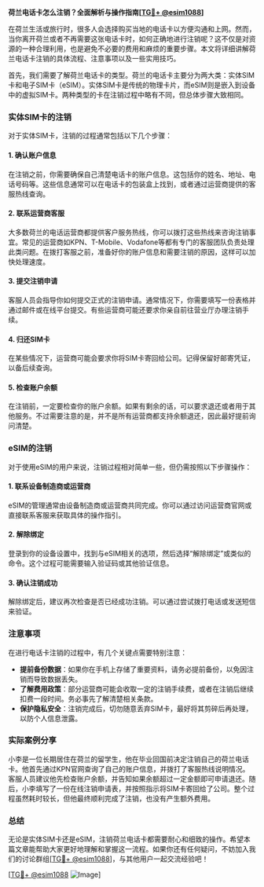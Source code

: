 **荷兰电话卡怎么注销？全面解析与操作指南[[TG💪+ @esim1088](https://t.me/s/esim1088)]**

在荷兰生活或旅行时，很多人会选择购买当地的电话卡以方便沟通和上网。然而，当你离开荷兰或者不再需要这张电话卡时，如何正确地进行注销呢？这不仅是对资源的一种合理利用，也是避免不必要的费用和麻烦的重要步骤。本文将详细讲解荷兰电话卡注销的具体流程、注意事项以及一些实用技巧。

首先，我们需要了解荷兰电话卡的类型。荷兰的电话卡主要分为两大类：实体SIM卡和电子SIM卡（eSIM）。实体SIM卡是传统的物理卡片，而eSIM则是嵌入到设备中的虚拟SIM卡。两种类型的卡在注销过程中略有不同，但总体步骤大致相同。

### 实体SIM卡的注销

对于实体SIM卡，注销的过程通常包括以下几个步骤：

#### 1. **确认账户信息**
   在注销之前，你需要确保自己清楚电话卡的账户信息。这包括你的姓名、地址、电话号码等。这些信息通常可以在电话卡的包装盒上找到，或者通过运营商提供的客服热线查询。

#### 2. **联系运营商客服**
   大多数荷兰的电话运营商都提供客户服务热线，你可以拨打这些热线来咨询注销事宜。常见的运营商如KPN、T-Mobile、Vodafone等都有专门的客服团队负责处理此类问题。在拨打客服之前，准备好你的账户信息和需要注销的原因，这样可以加快处理速度。

#### 3. **提交注销申请**
   客服人员会指导你如何提交正式的注销申请。通常情况下，你需要填写一份表格并通过邮件或在线平台提交。有些运营商可能还要求你亲自前往营业厅办理注销手续。

#### 4. **归还SIM卡**
   在某些情况下，运营商可能会要求你将SIM卡寄回给公司。记得保留好邮寄凭证，以备后续查询。

#### 5. **检查账户余额**
   在注销前，一定要检查你的账户余额。如果有剩余的话，可以要求退还或者用于其他服务。不过需要注意的是，并不是所有运营商都支持余额退还，因此最好提前询问清楚。

### eSIM的注销

对于使用eSIM的用户来说，注销过程相对简单一些，但仍需按照以下步骤操作：

#### 1. **联系设备制造商或运营商**
   eSIM的管理通常由设备制造商或运营商共同完成。你可以通过访问运营商官网或直接联系客服来获取具体的操作指引。

#### 2. **解除绑定**
   登录到你的设备设置中，找到与eSIM相关的选项，然后选择“解除绑定”或类似的命令。这个过程可能需要输入验证码或其他验证信息。

#### 3. **确认注销成功**
   解除绑定后，建议再次检查是否已经成功注销。可以通过尝试拨打电话或发送短信来验证。

### 注意事项

在进行电话卡注销的过程中，有几个关键点需要特别注意：

- **提前备份数据**：如果你在手机上存储了重要资料，请务必提前备份，以免因注销而导致数据丢失。
- **了解费用政策**：部分运营商可能会收取一定的注销手续费，或者在注销后继续扣费一段时间。务必事先了解清楚相关条款。
- **保护隐私安全**：注销完成后，切勿随意丢弃SIM卡，最好将其剪碎后再处理，以防个人信息泄露。

### 实际案例分享

小李是一位长期居住在荷兰的留学生，他在毕业回国前决定注销自己的荷兰电话卡。他首先通过KPN官网查询了自己的账户信息，并拨打了客服热线说明情况。客服人员建议他先检查账户余额，并告知如果余额超过一定金额即可申请退还。随后，小李填写了一份在线注销申请表，并按照指示将SIM卡寄回给了公司。整个过程虽然耗时较长，但他最终顺利完成了注销，也没有产生额外费用。

### 总结

无论是实体SIM卡还是eSIM，注销荷兰电话卡都需要耐心和细致的操作。希望本篇文章能帮助大家更好地理解和掌握这一流程。如果你还有任何疑问，不妨加入我们的讨论群组[[TG💪+ @esim1088](https://t.me/s/esim1088)]，与其他用户一起交流经验吧！

[[TG💪+ @esim1088](https://t.me/s/esim1088) ![Image](https://i.postimg.cc/4NQfJmqS/Snipaste-2025-05-13-00-14-12.png)]